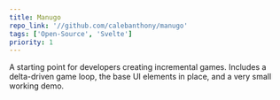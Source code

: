 ```yaml
---
title: Manugo
repo_link: '//github.com/calebanthony/manugo'
tags: ['Open-Source', 'Svelte']
priority: 1
---
```


A starting point for developers creating incremental games. Includes a delta-driven game loop, the base UI elements in place, and a very small working demo.
